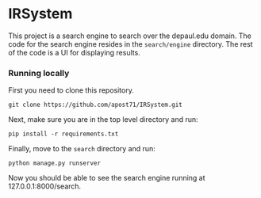 # IRSystem

This project is a search engine to search over the depaul.edu domain.  The code for the search engine resides in the `search/engine` directory.  The rest of the code is a UI for displaying results.

### Running locally

First you need to clone this repository.

`git clone https://github.com/apost71/IRSystem.git`

Next, make sure you are in the top level directory and run:

`pip install -r requirements.txt`

Finally, move to the `search` directory and run:

`python manage.py runserver`

Now you should be able to see the search engine running at 127.0.0.1:8000/search.
